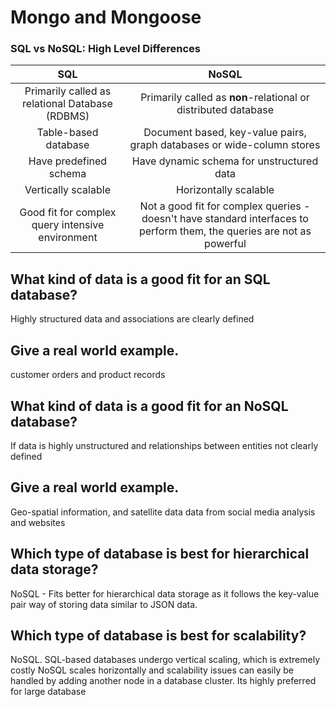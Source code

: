 # Mongo and Mongoose

### SQL vs NoSQL: High Level Differences

| SQL | NoSQL |
| :-----------: | :------------: |
| Primarily called as relational Database (RDBMS)|Primarily called as **non**-relational or distributed database |
| Table-based database | Document based, key-value pairs, graph databases or wide-column stores |
| Have predefined schema | Have dynamic schema for unstructured data |
| Vertically scalable | Horizontally scalable |
| Good fit for complex query intensive environment | Not a good fit for complex queries - doesn't have standard interfaces to perform them, the queries are not as powerful |

## What kind of data is a good fit for an SQL database?
Highly structured data and associations are clearly defined

## Give a real world example.
customer orders and product records

## What kind of data is a good fit for an NoSQL database?
If data is highly unstructured and relationships between entities not clearly defined

## Give a real world example.
Geo-spatial information, and satellite data
data from social media analysis and websites

## Which type of database is best for hierarchical data storage?
NoSQL - Fits better for hierarchical data storage as it follows the key-value pair way of storing data similar to JSON data. 

## Which type of database is best for scalability?
NoSQL.  SQL-based databases undergo vertical scaling, which is extremely costly
NoSQL scales horizontally and scalability issues can easily be handled by adding another node in a database cluster. Its highly preferred for large database

